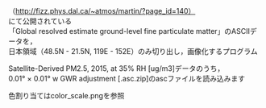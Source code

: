 （http://fizz.phys.dal.ca/~atmos/martin/?page_id=140）  
にて公開されている  
「Global resolved estimate ground-level fine particulate matter」のASCIIデータを，  
日本領域（48.5N - 21.5N,  119E - 152E）のみ切り出し，画像化するプログラム  

Satellite-Derived PM2.5, 2015, at 35% RH [ug/m3]データのうち，  
0.01° × 0.01° w GWR adjustment [.asc.zip]のascファイルを読み込みます

色割り当てはcolor_scale.pngを参照

